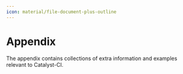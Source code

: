 ```yaml
---
icon: material/file-document-plus-outline
---
```


# Appendix

The appendix contains collections of extra information and examples relevant to Catalyst-CI.
